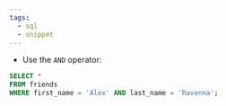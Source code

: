 ```yaml
---
tags:
  - sql
  - snippet
---
```

- Use the `AND` operator:
```sql
SELECT *
FROM friends
WHERE first_name = 'Alex' AND last_name = 'Ravenna';
```